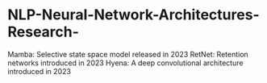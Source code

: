 # NLP-Neural-Network-Architectures-Research-
Mamba: Selective state space model released in 2023 
RetNet: Retention networks introduced in 2023 
Hyena: A deep convolutional architecture introduced in 2023
